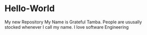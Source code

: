 # Hello-World
My new Repository
My Name is Grateful Tamba. People are ususally stocked whenever I call my name.
I love software Engineering
